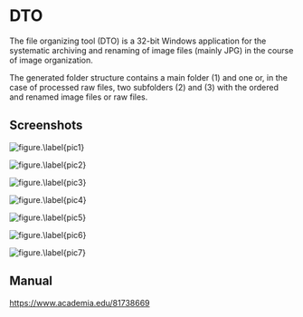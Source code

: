 # DTO
The file organizing tool (DTO) is a 32-bit Windows application for the systematic archiving and renaming of image files (mainly JPG) in the course of image organization.

 The generated folder structure contains a main folder (1) and one or, in the case of processed raw files, two subfolders (2) and (3) with the ordered and renamed image files or raw files.

## Screenshots
![figure.\label{pic1}](pic1.png)


![figure.\label{pic2}](pic2.png)


![figure.\label{pic3}](pic3.png)


![figure.\label{pic4}](pic4.png)


![figure.\label{pic5}](pic5.png)


![figure.\label{pic6}](pic6.png)


![figure.\label{pic7}](pic7.png)

## Manual
https://www.academia.edu/81738669
